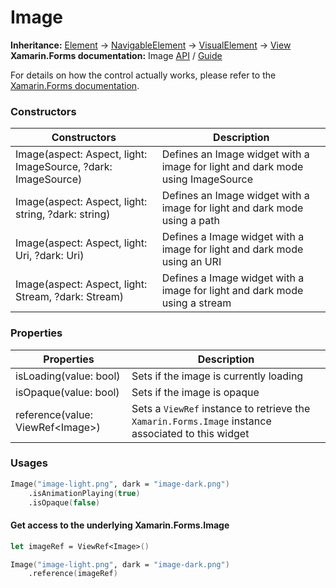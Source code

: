 # Image

**Inheritance:** [Element](https://docs.fabulous.dev/v2/api/controls/element/) -> [NavigableElement](https://docs.fabulous.dev/v2/api/navigable-element/) -> [VisualElement](https://docs.fabulous.dev/v2/api/visual-element/) -> [View](https://docs.fabulous.dev/v2/api/view/)\
**Xamarin.Forms documentation:** Image [API](https://docs.microsoft.com/en-us/dotnet/api/xamarin.forms.image) / [Guide](https://docs.microsoft.com/en-us/xamarin/xamarin-forms/user-interface/images?tabs=macos)

For details on how the control actually works, please refer to the [Xamarin.Forms documentation](https://docs.microsoft.com/en-us/xamarin/xamarin-forms/user-interface/images?tabs=macos).

### Constructors&#x20;

| Constructors                                                  | Description                                                                    |
| ------------------------------------------------------------- | ------------------------------------------------------------------------------ |
| Image(aspect: Aspect, light: ImageSource, ?dark: ImageSource) | Defines an Image widget with a image for light and dark mode using ImageSource |
| Image(aspect: Aspect, light: string, ?dark: string)           | Defines an Image widget with a image for light and dark mode using a path      |
| Image(aspect: Aspect, light: Uri, ?dark: Uri)                 | Defines a Image widget with a image for light and dark mode using an URI       |
| Image(aspect: Aspect, light: Stream, ?dark: Stream)           | Defines a Image widget with a image for light and dark mode using a stream     |

### Properties&#x20;

| Properties                        | Description                                                                                        |
| --------------------------------- | -------------------------------------------------------------------------------------------------- |
| isLoading(value: bool)            | Sets if the image is currently loading                                                             |
| isOpaque(value: bool)             | Sets if the image is opaque                                                                        |
| reference(value: ViewRef\<Image>) | Sets a `ViewRef` instance to retrieve the `Xamarin.Forms.Image` instance associated to this widget |

### Usages&#x20;

```fsharp
Image("image-light.png", dark = "image-dark.png")
    .isAnimationPlaying(true)
    .isOpaque(false)
```

#### Get access to the underlying Xamarin.Forms.Image&#x20;

```fsharp
let imageRef = ViewRef<Image>()

Image("image-light.png", dark = "image-dark.png")
    .reference(imageRef)
```
